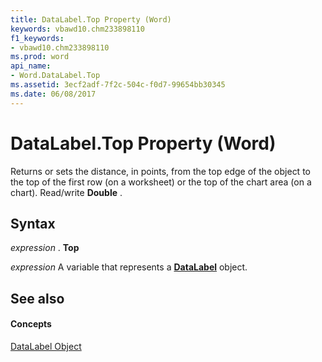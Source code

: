 ```yaml
---
title: DataLabel.Top Property (Word)
keywords: vbawd10.chm233898110
f1_keywords:
- vbawd10.chm233898110
ms.prod: word
api_name:
- Word.DataLabel.Top
ms.assetid: 3ecf2adf-7f2c-504c-f0d7-99654bb30345
ms.date: 06/08/2017
---
```



# DataLabel.Top Property (Word)

Returns or sets the distance, in points, from the top edge of the object to the top of the first row (on a worksheet) or the top of the chart area (on a chart). Read/write  **Double** .


## Syntax

 _expression_ . **Top**

 _expression_ A variable that represents a **[DataLabel](Word.DataLabel.md)** object.


## See also


#### Concepts


[DataLabel Object](Word.DataLabel.md)

